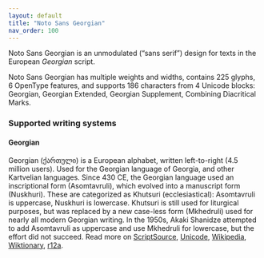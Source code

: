 ```yaml
---
layout: default
title: "Noto Sans Georgian"
nav_order: 100
---
```

Noto Sans Georgian is an unmodulated (“sans serif”) design for texts in the European _Georgian_ script. 

Noto Sans Georgian has multiple weights and widths, contains 225 glyphs, 6 OpenType features, and supports 186 characters from 4 Unicode blocks: Georgian, Georgian Extended, Georgian Supplement, Combining Diacritical Marks.


### Supported writing systems


#### Georgian

Georgian (<span class='autonym'>ქართული</span>) is a European alphabet, written left-to-right (4.5 million users). Used for the Georgian language of Georgia, and other Kartvelian languages. Since 430 CE, the Georgian language used an inscriptional form (Asomtavruli), which evolved into a manuscript form (Nuskhuri). These are categorized as Khutsuri (ecclesiastical): Asomtavruli is uppercase, Nuskhuri is lowercase. Khutsuri is still used for liturgical purposes, but was replaced by a new case-less form (Mkhedruli) used for nearly all modern Georgian writing. In the 1950s, Akaki Shanidze attempted to add Asomtavruli as uppercase and use Mkhedruli for lowercase, but the effort did not succeed. Read more on [ScriptSource](https://scriptsource.org/scr/Geor), [Unicode](https://www.unicode.org/versions/Unicode13.0.0/ch07.pdf#G3360), [Wikipedia](https://en.wikipedia.org/wiki/ISO_15924:Geor), [Wiktionary](https://en.wiktionary.org/wiki/Category:Georgian_script), [r12a](https://r12a.github.io/scripts/links?iso=Geor).

